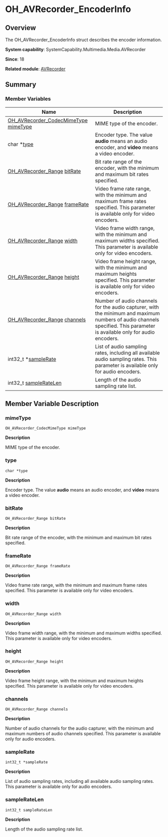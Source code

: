 # OH_AVRecorder_EncoderInfo


## Overview

The OH_AVRecorder_EncoderInfo struct describes the encoder information.

**System capability**: SystemCapability.Multimedia.Media.AVRecorder

**Since**: 18

**Related module**: [AVRecorder](_a_v_recorder.md)


## Summary


### Member Variables

| Name| Description| 
| -------- | -------- |
| [OH_AVRecorder_CodecMimeType](_a_v_recorder.md#oh_avrecorder_codecmimetype) [mimeType](#mimetype) | MIME type of the encoder.| 
| char \*[type](#type) | Encoder type. The value **audio** means an audio encoder, and **video** means a video encoder.| 
| [OH_AVRecorder_Range](_o_h___a_v_recorder___range.md) [bitRate](#bitrate) | Bit rate range of the encoder, with the minimum and maximum bit rates specified.| 
| [OH_AVRecorder_Range](_o_h___a_v_recorder___range.md) [frameRate](#framerate) | Video frame rate range, with the minimum and maximum frame rates specified. This parameter is available only for video encoders.| 
| [OH_AVRecorder_Range](_o_h___a_v_recorder___range.md) [width](#width) | Video frame width range, with the minimum and maximum widths specified. This parameter is available only for video encoders.| 
| [OH_AVRecorder_Range](_o_h___a_v_recorder___range.md) [height](#height) | Video frame height range, with the minimum and maximum heights specified. This parameter is available only for video encoders.| 
| [OH_AVRecorder_Range](_o_h___a_v_recorder___range.md) [channels](#channels) | Number of audio channels for the audio capturer, with the minimum and maximum numbers of audio channels specified. This parameter is available only for audio encoders.| 
| int32_t \*[sampleRate](#samplerate) | List of audio sampling rates, including all available audio sampling rates. This parameter is available only for audio encoders.| 
| int32_t [sampleRateLen](#sampleratelen) | Length of the audio sampling rate list.| 


## Member Variable Description


### mimeType

```
OH_AVRecorder_CodecMimeType mimeType
```

**Description**

MIME type of the encoder.


### type

```
char *type
```

**Description**

Encoder type. The value **audio** means an audio encoder, and **video** means a video encoder.


### bitRate

```
OH_AVRecorder_Range bitRate
```

**Description**

Bit rate range of the encoder, with the minimum and maximum bit rates specified.


### frameRate

```
OH_AVRecorder_Range frameRate
```

**Description**

Video frame rate range, with the minimum and maximum frame rates specified. This parameter is available only for video encoders.


### width

```
OH_AVRecorder_Range width
```

**Description**

Video frame width range, with the minimum and maximum widths specified. This parameter is available only for video encoders.


### height

```
OH_AVRecorder_Range height
```

**Description**

Video frame height range, with the minimum and maximum heights specified. This parameter is available only for video encoders.


### channels

```
OH_AVRecorder_Range channels
```

**Description**

Number of audio channels for the audio capturer, with the minimum and maximum numbers of audio channels specified. This parameter is available only for audio encoders.


### sampleRate

```
int32_t *sampleRate
```

**Description**

List of audio sampling rates, including all available audio sampling rates. This parameter is available only for audio encoders.


### sampleRateLen

```
int32_t sampleRateLen
```

**Description**

Length of the audio sampling rate list.
